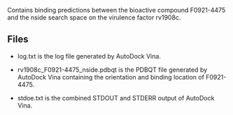 Contains binding predictions between the bioactive compound F0921-4475 and the nside search space on the virulence factor rv1908c.

## Files

- log.txt is the log file generated by AutoDock Vina.

- rv1908c_F0921-4475_nside.pdbqt is the PDBQT file generated by AutoDock Vina containing the orientation and binding location of F0921-4475.

- stdoe.txt is the combined STDOUT and STDERR output of AutoDock Vina.

